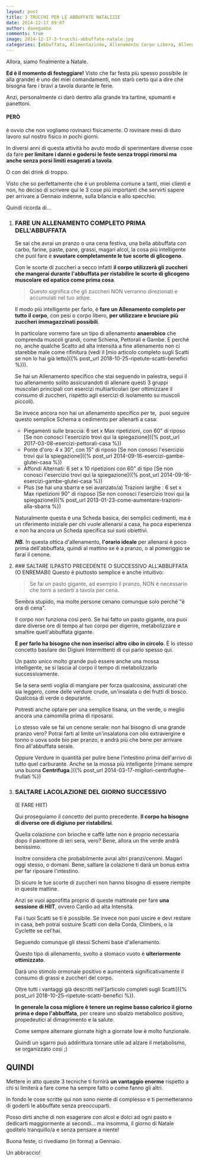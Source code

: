 ```yaml
---
layout: post
title: 3 TRUCCHI PER LE ABBUFFATE NATALIZIE
date: 2014-12-17 09:07
author: davegamba
comments: true
image: 2014-12-17-3-trucchi-abbuffate-natale.jpg
categories: [abbuffata, Alimentazione, Allenamento Corpo Libero, Allenamento dimagrante, associazioni alimentari, cenone, come mangiare, Dieta, digestione, Digiuno, Dimagrire, Dimagrire, ferie, feste, ingrassare, intermittente, natale, pasqua, sgarri, sgarro, vacanze]
---
```


Allora, siamo finalmente a Natale.

**Ed è il momento di festeggiare!** Visto che far festa più spesso possibile (e alla grande) è uno dei miei comandamenti, non starò certo qui a dire che bisogna fare i bravi a tavola durante le ferie.

Anzi, personalmente ci darò dentro alla grande tra tartine, spumanti e panettoni.

#### PERÒ

è ovvio che non vogliamo rovinarci fisicamente. O rovinare mesi di duro lavoro sul nostro fisico in pochi giorni.

In diversi anni di questa attività ho avuto modo di sperimentare diverse cose da fare **per limitare i danni e godersi le feste senza troppi rimorsi ma anche senza porsi limiti esagerati a tavola**.

O con dei drink di troppo.

Visto che so perfettamente che è un problema comune a tanti, miei clienti e non, ho deciso di scrivere qui le 3 cose più importanti che servirti sapere per arrivare a Gennaio indenne, sulla bilancia e allo specchio.

Quindi ricorda di...

1.	### FARE UN ALLENAMENTO COMPLETO PRIMA DELL'ABBUFFATA
	Se sai che avrai un pranzo o una cena festiva, una bella abbuffata con carbo, farine, paste, pane, grassi, magari alcol, la cosa più intelligente che puoi fare è **svuotare completamente le tue scorte di glicogeno**.
	
	Con le scorte di zuccheri a secco infatti **il corpo utilizzerà gli zuccheri che mangerai durante l'abbuffata per ristabilire le scorte di glicogeno muscolare ed epatico come prima cosa**.
	
	> Questo significa che gli zuccheri NON verranno direzionati e accumulati nel tuo adipe.
	
	Il modo più intelligente per farlo, è **fare un Allenamento completo per tutto il corpo**, con pesi o corpo libero, **per utilizzare e bruciare più zuccheri immagazzinati possibili**.
	
	In particolare vorremo fare un tipo di allenamento **anaerobico** che comprenda muscoli grandi, come Schiena, Pettorali e Gambe. E perché no, anche qualche Scatto ad alta intensità a fine allenamento non ci starebbe male come rifinitura (vedi il [mio articolo completo sugli Scatti se non lo hai già letto]({% post_url 2018-10-25-ripetute-scatti-benefici %})).
	
	Se hai un Allenamento specifico che stai seguendo in palestra, segui il tuo allenamento solito assicurandoti di allenare questi 3 gruppi muscolari principali con esercizi multiarticolari (per ottimizzare il consumo di zuccheri, rispetto agli esercizi di isolamento su muscoli piccoli).
	
	Se invece ancora non hai un allenamento specifico per te,  puoi seguire questo semplice Schema a cedimento per allenarti a casa:
	-	Piegamenti sulle braccia: 6 set x Max ripetizioni, con 60" di riposo
		[Se non conosci l'esercizio trovi qui la spiegazione]({% post_url 2017-03-08-esercizi-pettorali-casa %})
	-	Ponte d'oro: 4 x 30", con 15" di riposo
		[Se non conosci l'esercizio trovi qui la spiegazione]({% post_url 2014-09-16-esercizi-gambe-glutei-casa %})
	-	Affondi Alternati: 6 set x 10 ripetizioni con 60" di tipo
		[Se non conosci l'esercizio trovi qui la spiegazione]({% post_url 2014-09-16-esercizi-gambe-glutei-casa %})
	-	Plus (se hai una sbarra e sei avanzato/a) Trazioni larghe : 6 set x Max ripetizioni 90" di risposo
		[Se non conosci l'esercizio trovi qui la spiegazione]({% post_url 2013-01-23-come-aumentare-trazioni-alla-sbarra %})

	Naturalmente questa è una Scheda basica, dei semplici cedimenti, ma è un riferimento iniziale per chi vuole allenarsi a casa, ha poca esperienza e non ha ancora un Scheda specifica sui suoi obiettivi.
	
	_**NB.**_ In questa ottica d'allenamento, **l'orario ideale** per allenarsi è poco prima dell'abbuffata, quindi al mattino se è a pranzo, o al pomeriggio se farai il cenone.
2.	### SALTARE ILPASTO PRECEDENTE O SUCCESSIVO ALL'ABBUFFATA (O ENREMABI)
	Questo è piuttosto semplice e anche intuitivo:
	
	> Se fai un pasto gigante, ad esempio il pranzo, NON è necessario che torni a sederti a tavola per cena.
	
	Sembra stupido, ma molte persone cenano comunque solo perché "è ora di cena".
	
	Il corpo non funziona così però. Se hai fatto un pasto gigante, ora puoi dare diverse ore di tempo al tuo corpo per digerire, metabolizzare e smaltire quell'abbuffata gigante.
	
	**E per farlo ha bisogno che non inserisci altro cibo in circolo**. È lo stesso concetto basilare dei Digiuni Intermittenti di cui parlo spesso qui.
	
	Un pasto unico molto grande può essere anche una mossa intelligente, se si lascia al corpo il tempo di metabolizzarlo successivamente.
	
	Se la sera senti voglia di mangiare per forza qualcosina, assicurati che sia leggero, come delle verdure crude, un'insalata o dei frutti di bosco. Qualcosa di verde o depurante.
	
	Potresti anche optare per una semplice tisana, un the verde, o meglio ancora una camomilla prima di riposarsi.
	
	Lo stesso vale se fai un cenone serale: non hai bisogno di una grande pranzo vero? Potrai farti al limite un'insalatona con olio extravergine e tonno o uova sode bio per pranzo, e andrà più che bene per arrivare fino all'abbuffata serale.
	
	Oppure Verdure in quantità per pulire bene l'intestino prima dell'arrivo di tutto quel carburante. Anche se la mossa più intelligente [rimane sempre una buona **Centrifuga**.]({% post_url 2014-03-17-migliori-centrifughe-frullati %})
3.	### SALTARE LACOLAZIONE DEL GIORNO SUCCESSIVO
	(E FARE HIIT)
	
	Qui proseguiamo il concetto del punto precedente. **Il corpo ha bisogno di diverse ore di digiuno per ristabilirsi**.
	
	Quella colazione con brioche e caffè latte non è proprio necessaria dopo il panettone di ieri sera, vero? Bene, allora un the verde andrà benissimo.
	
	Inoltre considera che probabilmente avrai altri pranzi/cenoni. Magari oggi stesso, o domani. Bene, saltare la colazione ti darà un bonus extra per far riposare l'intestino.

	Di sicuro le tue scorte di zuccheri non hanno bisogno di essere riempite in queste mattine.
	
	Anzi se vuoi approfitta proprio di queste mattinate per fare **una sessione di HIIT**, ovvero Cardio ad alta Intensità.
	
	Fai i tuoi Scatti se ti è possibile. Se invece non puoi uscire e devi restare in casa, beh potrai sostuire Scatti con della Corda, Climbers, o la Cyclette se cel'hai.
	
	Seguendo comunque gli stessi Schemi base d'allenamento.
	
	Questo tipo di allenamento, svolto a stomaco vuoto è **ulteriormente ottimizzato**.
	
	Darà uno stimolo ormonale positivo e aumenterà significativamente il consumo di grassi e zuccheri del corpo.
	
	Oltre tutti i vantaggi già descritti nell'[articolo completi sugli Scatti]({% post_url 2018-10-25-ripetute-scatti-benefici %}).
	
	**In generale la cosa migliore è tenere un regime basso calorico il giorno prima e dopo l'abbuffata**, per creare uno sbalzo metabolico positivo, propedeutici al dimagrimento e la salute.
	
	Come sempre alternare giornate high a giornate low è molto funzionale.
	
	Quindi un sgarro può addirittura tornare utile ad alzare il metabolismo, se organizzato cosi ;)

QUINDI
------

Mettere in atto queste 3 tecniche ti fornirà **un vantaggio enorme** rispetto a chi si limiterà a fare come ha sempre fatto o come fanno gli altri.

In fondo le cose scritte qui non sono niente di complesso e ti permetteranno di goderti le abbuffate senza preoccuparti.

Posso dirti anche di non esagerare con alcol e dolci ad ogni pasto e dedicarti maggiormente ai secondi... ma insomma, il giorno di Natale goditelo tranquillo/a e senza pensare a niente!

Buona feste, ci rivediamo (in forma) a Gennaio.

Un abbraccio!